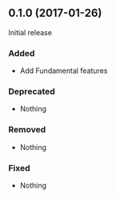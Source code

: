 ## 0.1.0 (2017-01-26)

Initial release

### Added

- Add Fundamental features

### Deprecated

- Nothing

### Removed

- Nothing

### Fixed

- Nothing
